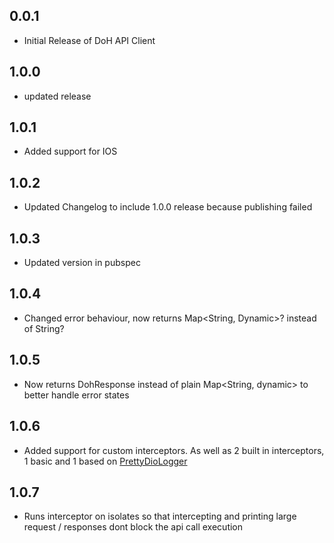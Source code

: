 ## 0.0.1

* Initial Release of DoH API Client

## 1.0.0

* updated release

## 1.0.1    

* Added support for IOS

## 1.0.2

* Updated Changelog to include 1.0.0 release because publishing failed

## 1.0.3

* Updated version in pubspec

## 1.0.4

* Changed error behaviour, now returns Map<String, Dynamic>? instead of String?

## 1.0.5
* Now returns DohResponse instead of plain Map<String, dynamic> to better handle error states

## 1.0.6
* Added support for custom interceptors. As well as 2 built in interceptors, 1 basic and 1 based on [PrettyDioLogger](https://github.com/Milad-Akarie/pretty_dio_logger)


## 1.0.7
* Runs interceptor on isolates so that intercepting and printing large request / responses dont block the api call execution
